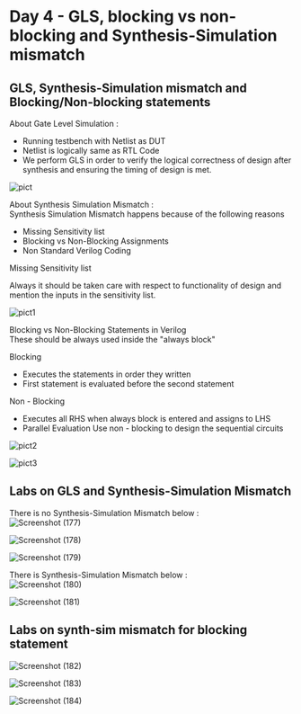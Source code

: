 # Day 4 - GLS, blocking vs non-blocking and Synthesis-Simulation mismatch

## GLS, Synthesis-Simulation mismatch and Blocking/Non-blocking statements
About Gate Level Simulation : <br />
 - Running testbench with Netlist as DUT
 - Netlist is logically same as RTL Code
 - We perform GLS in order to verify the logical correctness of design after synthesis and ensuring the timing of design is met.

![pict](https://user-images.githubusercontent.com/48850794/166203314-9004e13a-398e-496b-8c3f-945e384ec15e.png) 
 
 About Synthesis Simulation Mismatch : <br />
 Synthesis Simulation Mismatch happens because of the following reasons <br />
 - Missing Sensitivity list
 - Blocking vs Non-Blocking Assignments
 - Non Standard Verilog Coding
 
 Missing Sensitivity list <br />
 
 Always it should be taken care with respect to functionality of design and mention the inputs in the sensitivity list.
 
![pict1](https://user-images.githubusercontent.com/48850794/166203319-085ff6c3-de2f-41dc-b71c-3f1cc728ed3f.png) 
 
 Blocking vs Non-Blocking Statements in Verilog <br />
 These should be always used inside the "always block" <br />
 
 Blocking <br />
 - Executes the statements in order they written
 - First statement is evaluated before the second statement

 Non - Blocking <br />
 - Executes all RHS when always block is entered and assigns to LHS
 - Parallel Evaluation
 Use non - blocking to design the sequential circuits

![pict2](https://user-images.githubusercontent.com/48850794/166203326-7cdc5485-3a29-4060-b90f-86558c1771ec.png)

![pict3](https://user-images.githubusercontent.com/48850794/166203330-2bc9073b-86aa-481b-b136-0aa21068e003.png)

## Labs on GLS and Synthesis-Simulation Mismatch

There is no Synthesis-Simulation Mismatch below : <br />
![Screenshot (177)](https://user-images.githubusercontent.com/48850794/166207992-b04927b0-fb9e-425f-ab06-2bc04c2048df.png)

![Screenshot (178)](https://user-images.githubusercontent.com/48850794/166207997-eea0579a-1f9a-4f4d-873f-8b4b08254ea3.png)

![Screenshot (179)](https://user-images.githubusercontent.com/48850794/166208001-fe3c275d-df3a-4b16-99a2-b1dc062bb374.png)

There is Synthesis-Simulation Mismatch below : <br />
![Screenshot (180)](https://user-images.githubusercontent.com/48850794/166208006-fab17edb-4387-4b45-b9e4-0ef521af3490.png)

![Screenshot (181)](https://user-images.githubusercontent.com/48850794/166208009-ad67fc24-5cb7-4ec9-a0c1-fde5cf1016c6.png)


## Labs on synth-sim mismatch for blocking statement

![Screenshot (182)](https://user-images.githubusercontent.com/48850794/166220627-7f89e643-c080-4711-a552-7baf4387d1e3.png)

![Screenshot (183)](https://user-images.githubusercontent.com/48850794/166220631-620220d7-64f9-46c8-9fe7-d55dbc7b6c85.png)

![Screenshot (184)](https://user-images.githubusercontent.com/48850794/166220633-2a66219e-db9a-449f-8efc-cef09fcc0564.png)
